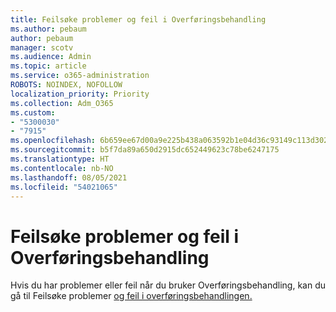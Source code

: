 ```yaml
---
title: Feilsøke problemer og feil i Overføringsbehandling
ms.author: pebaum
author: pebaum
manager: scotv
ms.audience: Admin
ms.topic: article
ms.service: o365-administration
ROBOTS: NOINDEX, NOFOLLOW
localization_priority: Priority
ms.collection: Adm_O365
ms.custom:
- "5300030"
- "7915"
ms.openlocfilehash: 6b659ee67d00a9e225b438a063592b1e04d36c93149c113d302cb56e474db3a8
ms.sourcegitcommit: b5f7da89a650d2915dc652449623c78be6247175
ms.translationtype: HT
ms.contentlocale: nb-NO
ms.lasthandoff: 08/05/2021
ms.locfileid: "54021065"
---
```

# <a name="troubleshoot-migration-manager-issues-and-errors"></a>Feilsøke problemer og feil i Overføringsbehandling

Hvis du har problemer eller feil når du bruker Overføringsbehandling, kan du gå til Feilsøke problemer [og feil i overføringsbehandlingen.](https://docs.microsoft.com/sharepointmigration/mm-troubleshoot)
